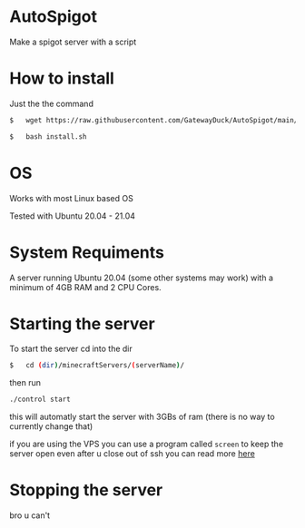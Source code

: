 # AutoSpigot
Make a spigot server with a script



# How to install
Just the the command
```bash
$   wget https://raw.githubusercontent.com/GatewayDuck/AutoSpigot/main/install.sh
```
```bash
$   bash install.sh
```

# OS
Works with most Linux based OS

Tested with Ubuntu 20.04 - 21.04

# System Requiments
A server running Ubuntu 20.04 (some other systems may work) with a minimum of 4GB RAM and 2 CPU Cores.


# Starting the server
To start the server cd into the dir
```bash
$   cd (dir)/minecraftServers/(serverName)/
```
then run
```bash
./control start
```
this will automatly start the server with 3GBs of ram (there is no way to currently change that)

if you are using the VPS you can use a program called `screen` to keep the server open even after u close out of ssh
you can read more [here](https://www.digitalocean.com/community/tutorials/how-to-install-and-use-screen-on-an-ubuntu-cloud-server)

# Stopping the server
bro u can't

